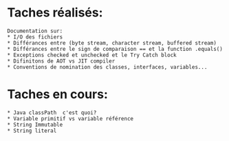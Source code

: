 # Taches réalisés:
    Documentation sur:
    * I/O des fichiers
    * Différances entre (byte stream, character stream, buffered stream)
    * Différances entre le sign de comparaison == et la function .equals()
    * Exceptions checked et unchecked et le Try Catch block
    * Difinitons de AOT vs JIT compiler
    * Conventions de nomination des classes, interfaces, variables...

# Taches en cours:
    * Java classPath  c'est quoi?
    * Variable primitif vs variable référence
    * String Immutable
    * String literal
    

